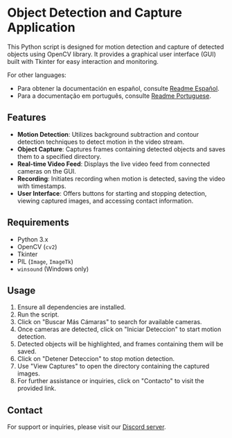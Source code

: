 # Object Detection and Capture Application

This Python script is designed for motion detection and capture of detected objects using OpenCV library. It provides a graphical user interface (GUI) built with Tkinter for easy interaction and monitoring.

For other languages:
- Para obtener la documentación en español, consulte [Readme Español](Readme_Spanish.md).
- Para a documentação em português, consulte [Readme Portuguese](Readme_Portuguese.md).

## Features
- **Motion Detection**: Utilizes background subtraction and contour detection techniques to detect motion in the video stream.
- **Object Capture**: Captures frames containing detected objects and saves them to a specified directory.
- **Real-time Video Feed**: Displays the live video feed from connected cameras on the GUI.
- **Recording**: Initiates recording when motion is detected, saving the video with timestamps.
- **User Interface**: Offers buttons for starting and stopping detection, viewing captured images, and accessing contact information.

## Requirements
- Python 3.x
- OpenCV (`cv2`)
- Tkinter
- PIL (`Image`, `ImageTk`)
- `winsound` (Windows only)

## Usage
1. Ensure all dependencies are installed.
2. Run the script.
3. Click on "Buscar Más Cámaras" to search for available cameras.
4. Once cameras are detected, click on "Iniciar Deteccion" to start motion detection.
5. Detected objects will be highlighted, and frames containing them will be saved.
6. Click on "Detener Deteccion" to stop motion detection.
7. Use "View Captures" to open the directory containing the captured images.
8. For further assistance or inquiries, click on "Contacto" to visit the provided link.

## Contact
For support or inquiries, please visit our [Discord server](https://discord.gg/6kfbMJXKRy).
